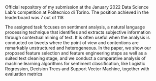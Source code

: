 Official repository of my submission at the January 2022 Data Science Lab's competition at Politecnico di Torino.
The position achieved in the leaderboard was 7 out of 118  

The assigned task focuses on sentiment analysis, a natural language processing technique that identifies and extracts
subjective information through contextual mining of text. It is
often useful when the analysis is conducted on tweets where
the point of view and contentions are remarkably unstructured
and heterogeneous. In the paper, we show our proposed feature
selection and feature engineering steps as well as a suited text
cleaning stage, and we conduct a comparative analysis of machine
learning algorithms for sentiment classification, like Logistic
Regression, Decision Trees and Support Vector Machine, together
with evaluation metrics
